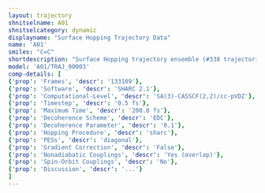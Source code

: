 ```yaml
---
layout: trajectory
shnitselname: A01
shnitselcategory: dynamic
displayname: "Surface Hopping Trajectory Data"
name: 'A01'
smiles: "C=C"
shortdescription: "Surface Hopping trajectory ensemble (#338 trajectories)"
model: 'A01/TRAJ_00003'
comp-details: [
{'prop': 'Frames', 'descr': '133109'},
{'prop': 'Software', 'descr': 'SHARC 2.1'},
{'prop': 'Computational-Level', 'descr': 'SA(3)-CASSCF(2,2)/cc-pVDZ'},
{'prop': 'Timestep', 'descr': '0.5 fs'},
{'prop': 'Maximum Time', 'descr': '200.0 fs'},
{'prop': 'Decoherence Scheme', 'descr': 'EDC'},
{'prop': 'Decoherence Parameter', 'descr': '0.1'},
{'prop': 'Hopping Procedure', 'descr': 'sharc'},
{'prop': 'PESs', 'descr': 'diagonal'},
{'prop': 'Gradient Correction', 'descr': 'False'},
{'prop': 'Nonadiabatic Couplings', 'descr': 'Yes (overlap)'},
{'prop': 'Spin-Orbit Couplings', 'descr': 'No'},
{'prop': 'Discussion', 'descr': '...'}
]
---
```

